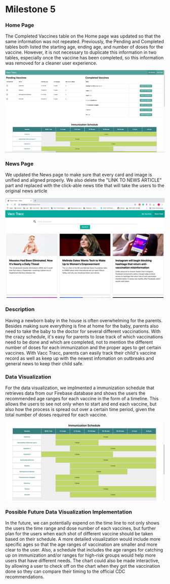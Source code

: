 # Milestone 5

### Home Page

The Completed Vaccines table on the Home page was updated so that the same information was not
repeated. Previously, the Pending and Completed tables both listed the starting age, ending age,
and number of doses for the vaccine. However, it is not necessary to duplicate this information
in two tables, especially once the vaccine has been completed, so this information was removed
for a cleaner user experience.

![Milestone5 - Home Page](images/milestone-5/updated_home.png)

### News Page

We updated the News page to make sure that every card and image is unified and aligned properly. 
We also delete the "LINK TO NEWS ARTICLE" part and replaced with the click-able news title 
that will take the users to the original news article

![Milestone5 - News Page](images/milestone-5/news.png)

### Description

Having a newborn baby in the house is often overwhelming for the parents.
Besides making sure everything is fine at home for the baby, parents also need to take the baby 
to the doctor for several different vaccinations. With the crazy schedule, it's easy for parents to lose 
track of which vaccinations need to be done and which are completed, not to mention the different 
number of doses for each immunization and the proper ages to get certain vaccines. 
With Vacc Tracc, parents can easily track their child's vaccine record as well as keep up with the 
newest infomation on outbreaks and general news to keep their child safe. 

### Data Visualization

For the data visualization, we implmented a immunization schedule that retrieves data 
from our Firebase database and shows the users the recommended age ranges for each 
vaccine in the form of a timeline. This allows the users to see not only when to start 
and end each vaccine, but also how the process is spread out over a certain time 
period, given the total number of doses required for each vaccine.

![Milestone5 - Data Visualization](images/milestone-5/updated_data.png)

### Possible Future Data Visualization Implementation 

In the future, we can potentially expend on the time line to not only 
shows the users the time range and dose number of each vaccines, but further
plan for the users when each shot of different vaccine should be taken based
on their schedule.
A more detailed visualization would include more specific ages so that the
age ranges of vaccination are smaller and more clear to the user. Also, a 
schedule that includes the age ranges for catching up on immunization and/or
ranges for high-risk groups would help more users that have different needs.
The chart could also be made interactive, by allowing a user to check off on
the chart when they got the vaccination done so they can compare their timing
to the official CDC recommendations. 

